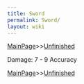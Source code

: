 ```yaml
---
title: Sword
permalink: Sword/
layout: wiki
---
```


[MainPage](/keeperrl_wiki/ "wikilink")>>[Unfinished](/keeperrl_wiki/Unfinished "wikilink")

 Damage: 7 - 9
 Accuracy 

[MainPage](/keeperrl_wiki/ "wikilink")>>[Unfinished](/keeperrl_wiki/Unfinished "wikilink")

